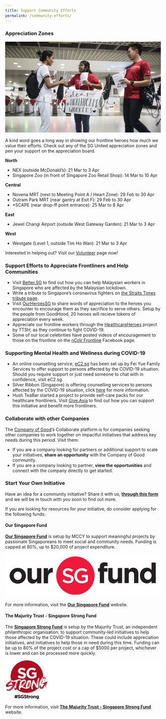 ```yaml
---
title: Support Community Efforts
permalink: /community-efforts/
---
```


### Appreciation Zones
![Appreciation-Zones](/images/Appreciation-Healthcare.jpg/)

A kind word goes a long way in showing our frontline heroes how much we value their efforts. Check out any of the SG United appreciation zones and pen your support on the appreciation board. 

**North**
* NEX (outside McDonald’s): 21 Mar to 3 Apr
* Singapore Zoo (in front of Singapore Zoo Retail Shop): 14 Mar to 10 Apr 

**Central**
* Novena MRT (next to Meeting Point A / Heart Zone): 29 Feb to 30 Apr
* Outram Park MRT (near gantry at Exit F): 29 Feb to 30 Apr
* *SCAPE (near drop-ff point entrance): 25 Mar to 8 Apr

**East**
* Jewel Changi Airport (outside West Gateway Garden): 21 Mar to 3 Apr

**West**
* Westgate (Level 1, outside Tim Ho Wan): 21 Mar to 3 Apr 

Interested in helping out? Visit our [Volunteer](/Appreciation-Booths/) page now! 

### Support Efforts to Appreciate Frontliners and Help Communities
- Visit [Better.SG](https://better.sg/helpmalaysians/) to find out how you can help Malaysian workers in Singapore who are affected by the Malaysian lockdown.
- Write a tribute to Singapore’s coronavirus fighters on [the Straits Times tribute page](https://www.straitstimes.com/multimedia/graphics/2020/02/tribute-coronaviurus-fighters/index.html).
- Visit [OurHeroesSG](https://heroes.goodhood.sg/heroes) to share words of appreciation to the heroes you encounter to encourage them as they sacrifice to serve others. Setup by the people from GoodHood, 20 heroes will recieve tokens of appreciation every week.  
- Appreciate our frontline workers through the [HealthcareHeroes](/media/HealthcareHeroes.pdf/) project by TTSH, as they continue to fight COVID-19.
- Some of our local celebrities have posted videos of encouragement to those on the frontline on the [nCoV Frontline](https://www.facebook.com/nCoVfrontline/) Facebook page.

### Supporting Mental Health and Wellness during COVID-19
- An online counselling service, [eC2.sg](https://www.ec2.sg) has been set up by Fei Yue Family Services to offer support to persons affected by the COVID-19 situation. Should you require support or just need someone to chat with in confidence, visit eC2.sg.
- Silver Ribbon (Singapore) is offering counselling services to persons affected by the COVID-19 situation, click [here](/media/silverribbon.jpeg) for more information.
- Hush TeaBar started a project to provide self-care packs for our healthcare frontliners. Visit [Give.Asia](https://give.asia/campaign/sgunited#/) to find out how you can support this initiative and benefit more frontliners.

### Collaborate with other Companies
The [Company of Good](https://www.companyofgood.sg/collaborate)’s Collaborate platform is for companies seeking other companies to work together on impactful initiatives that address key needs during this period. Visit them:
- If you are a company looking for partners or additional support to scale your initiatives, **share an opportunity** with the Company of Good community.
- If you are a company looking to partner, **view the opportunities** and connect with the company directly to get started. 

### Start Your Own Initiative
Have an idea for a community initiative? Share it with us, **[through this form](https://go.gov.sg/sgunitedform)** and we will be in touch with you soon to find out more. 

If you are looking for resources for your initiative, do consider applying for the following funds: 

#### Our Singapore Fund 
 **[Our Singapore Fund](https://www.sg/oursingaporefund)** is setup by MCCY to support meaningful projects by passionate Singaporeans to meet social and community needs. Funding is capped at 80%, up to $20,000 of project expenditure.
 
[![OurSG](/images/osf.jpg)](https://www.sg/oursingaporefund)

For more information, visit the **[Our Singapore Fund](https://www.sg/oursingaporefund)** website.

#### The Majurity Trust - Singapore Strong Fund
The **[Singapore Strong Fund](https://www.majurity.sg/sgstrong)** is setup by the Majurity Trust, an independent philanthropic organisation, to support community-led initiatives to help those affected by the COVID-19 situation. These could include appreciation initiatives, and initiatives to help those in need during this time. Funding can be up to 80% of the project cost or a cap of $5000 per project, whichever is lower and can be processed more quickly. 

[![SGStrong](/images/SGStrongW.jpg)](https://www.majurity.sg/sgstrong)

For more information, visit **[The Majurity Trust - Singapore Strong Fund](https://www.majurity.sg/sgstrong)** website.
